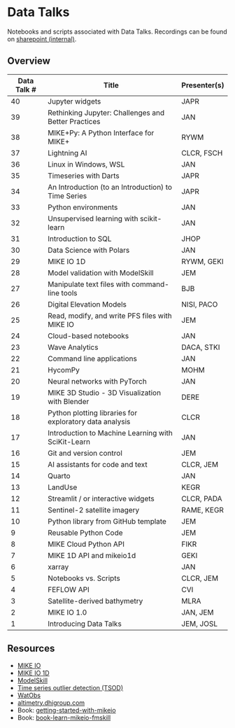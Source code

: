 # Data Talks
Notebooks and scripts associated with Data Talks. Recordings can be found on [sharepoint (internal)](https://dhigroup.sharepoint.com/sites/TechnologyandInnovation/SitePages/DnA-Datatalks.aspx).

## Overview

| Data Talk # | Title                                                            | Presenter(s)         |
|-------------|------------------------------------------------------------------|----------------------|
| 40          | Jupyter widgets                                                  | JAPR                 |
| 39          | Rethinking Jupyter: Challenges and Better Practices              | JAN                  |
| 38          | MIKE+Py: A Python Interface for MIKE+                            | RYWM                 |
| 37          | Lightning AI                                                     | CLCR, FSCH           |
| 36          | Linux in Windows, WSL                                            | JAN                  |
| 35          | Timeseries with Darts                                            | JAPR                 |
| 34          | An Introduction (to an Introduction) to Time Series              | JAPR                 |
| 33          | Python environments                                              | JAN                  |
| 32          | Unsupervised learning with scikit-learn                          | JAN                  |
| 31          | Introduction to SQL                                              | JHOP                 |
| 30          | Data Science with Polars                                         | JAN                  |
| 29          | MIKE IO 1D                                                       | RYWM, GEKI           |
| 28          | Model validation with ModelSkill                                 | JEM                  |
| 27          | Manipulate text files with command-line tools                    | BJB                  |
| 26          | Digital Elevation Models                                         | NISI, PACO           |
| 25          | Read, modify, and write PFS files with MIKE IO                   | JEM                  |
| 24          | Cloud-based notebooks                                            | JAN                  |
| 23          | Wave Analytics                                                   | DACA, STKI           |
| 22          | Command line applications                                        | JAN                  |
| 21          | HycomPy                                                          | MOHM                 |
| 20          | Neural networks with PyTorch                                     | JAN                  |
| 19          | MIKE 3D Studio - 3D Visualization with Blender                   | DERE                 |
| 18          | Python plotting libraries for exploratory data analysis          | CLCR                 |
| 17          | Introduction to Machine Learning with SciKit-Learn               | JAN                  |
| 16          | Git and version control                                          | JEM                  |
| 15          | AI assistants for code and text                                  | CLCR, JEM            |
| 14          | Quarto                                                           | JAN                  |
| 13          | LandUse                                                          | KEGR                 |
| 12          | Streamlit / or interactive widgets                               | CLCR, PADA           |
| 11          | Sentinel-2 satellite imagery                                     | RAME, KEGR           |
| 10          | Python library from GitHub template                              | JEM                  |
| 9           | Reusable Python Code                                             | JEM                  |
| 8           | MIKE Cloud Python API                                            | FIKR                 |
| 7           | MIKE 1D API and mikeio1d                                         | GEKI                 |
| 6           | xarray                                                           | JAN                  |
| 5           | Notebooks vs. Scripts                                            | CLCR, JEM            |
| 4           | FEFLOW API                                                       | CVI                  |
| 3           | Satellite-derived bathymetry                                     | MLRA                 |
| 2           | MIKE IO 1.0                                                      | JAN, JEM             |
| 1           | Introducing Data Talks                                           | JEM, JOSL            |


## Resources 

* [MIKE IO](https://github.com/DHI/mikeio)
* [MIKE IO 1D](https://github.com/DHI/mikeio1d)
* [ModelSkill](https://github.com/DHI/modelskill)
* [Time series outlier detection (TSOD)](https://github.com/DHI/tsod)
* [WatObs](https://github.com/DHI/watobs)
* [altimetry.dhigroup.com](https://altimetry.dhigroup.com)
* Book: [getting-started-with-mikeio](https://dhi.github.io/getting-started-with-mikeio/intro.html)
* Book: [book-learn-mikeio-fmskill](https://dhi.github.io/book-learn-mikeio-fmskill/intro.html)

